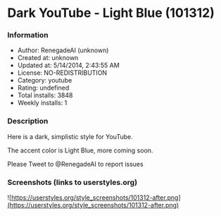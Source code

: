 # Dark YouTube - Light Blue (101312)

### Information
- Author: RenegadeAI (unknown)
- Created at: unknown
- Updated at: 5/14/2014, 2:43:55 AM
- License: NO-REDISTRIBUTION
- Category: youtube
- Rating: undefined
- Total installs: 3848
- Weekly installs: 1


### Description
Here is a dark, simplistic style for YouTube.

The accent color is Light Blue, more coming soon.

Please Tweet to @RenegadeAI to report issues


### Screenshots (links to userstyles.org)
![https://userstyles.org/style_screenshots/101312-after.png](https://userstyles.org/style_screenshots/101312-after.png)


